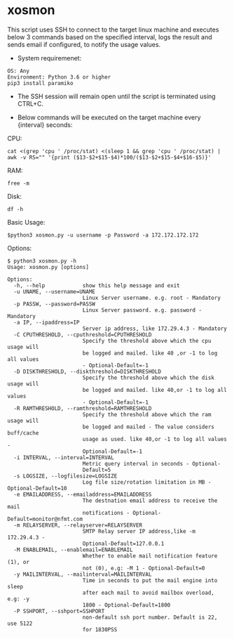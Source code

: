 # xosmon
This script uses SSH to connect to the target linux machine and executes below 3 commands based on the specified interval, logs the result and sends email if configured, to notify the usage values.

- System requiremenet:
```
OS: Any
Environment: Python 3.6 or higher
pip3 install paramiko
```

 - The SSH session will remain open until the script is terminated using CTRL+C.

 - Below commands will be executed on the target machine every {interval} seconds:

CPU:
```
cat <(grep 'cpu ' /proc/stat) <(sleep 1 && grep 'cpu ' /proc/stat) | awk -v RS="" '{print ($13-$2+$15-$4)*100/($13-$2+$15-$4+$16-$5)}'
```

RAM:
```
free -m
```

Disk:
```
df -h
```


Basic Usage:
```
$python3 xosmon.py -u username -p Password -a 172.172.172.172
```

Options:
```
$ python3 xosmon.py -h
Usage: xosmon.py [options]

Options:
  -h, --help            show this help message and exit
  -u UNAME, --username=UNAME
                        Linux Server username. e.g. root - Mandatory
  -p PASSW, --password=PASSW
                        Linux Server password. e.g. password - Mandatory
  -a IP, --ipaddress=IP
                        Server ip address, like 172.29.4.3 - Mandatory
  -C CPUTHRESHOLD, --cputhreshold=CPUTHRESHOLD
                        Specify the threshold above which the cpu usage will
                        be logged and mailed. like 40 ,or -1 to log all values
                        - Optional-Default=-1
  -D DISKTHRESHOLD, --diskthreshold=DISKTHRESHOLD
                        Specify the threshold above which the disk usage will
                        be logged and mailed. like 40,or -1 to log all values
                        - Optional-Default=-1
  -R RAMTHRESHOLD, --ramthreshold=RAMTHRESHOLD
                        Specify the threshold above which the ram usage will
                        be logged and mailed - The value considers buff/cache
                        usage as used. like 40,or -1 to log all values -
                        Optional-Default=-1
  -i INTERVAL, --interval=INTERVAL
                        Metric query interval in seconds - Optional-
                        Default=5
  -s LOGSIZE, --logfilesize=LOGSIZE
                        Log file size/rotation limitation in MB - Optional-Default=10
  -e EMAILADDRESS, --emailaddress=EMAILADDRESS
                        The destnation email address to receive the mail
                        notifications - Optional-Default=monitor@nfmt.com
  -m RELAYSERVER, --relayserver=RELAYSERVER
                        SMTP Relay server IP address,like -m 172.29.4.3 -
                        Optional-Default=127.0.0.1
  -M ENABLEMAIL, --enablemail=ENABLEMAIL
                        Whether to enable mail notification feature (1), or
                        not (0), e.g: -M 1 - Optional-Default=0
  -y MAILINTERVAL, --mailinterval=MAILINTERVAL
                        Time in seconds to put the mail engine into sleep
                        after each mail to avoid mailbox overload, e.g: -y
                        1800 - Optional-Default=1800
  -P SSHPORT, --sshport=SSHPORT
                        non-default ssh port number. Default is 22, use 5122
                        for 1830PSS
```
